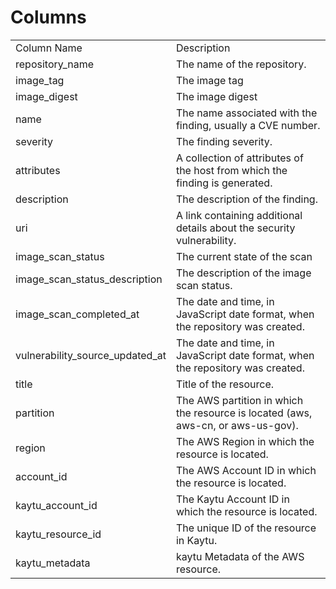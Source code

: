 # Columns  

<table>
	<tr><td>Column Name</td><td>Description</td></tr>
	<tr><td>repository_name</td><td>The name of the repository.</td></tr>
	<tr><td>image_tag</td><td>The image tag</td></tr>
	<tr><td>image_digest</td><td>The image digest</td></tr>
	<tr><td>name</td><td>The name associated with the finding, usually a CVE number.</td></tr>
	<tr><td>severity</td><td>The finding severity.</td></tr>
	<tr><td>attributes</td><td>A collection of attributes of the host from which the finding is generated.</td></tr>
	<tr><td>description</td><td>The description of the finding.</td></tr>
	<tr><td>uri</td><td>A link containing additional details about the security vulnerability.</td></tr>
	<tr><td>image_scan_status</td><td>The current state of the scan</td></tr>
	<tr><td>image_scan_status_description</td><td>The description of the image scan status.</td></tr>
	<tr><td>image_scan_completed_at</td><td>The date and time, in JavaScript date format, when the repository was created.</td></tr>
	<tr><td>vulnerability_source_updated_at</td><td>The date and time, in JavaScript date format, when the repository was created.</td></tr>
	<tr><td>title</td><td>Title of the resource.</td></tr>
	<tr><td>partition</td><td>The AWS partition in which the resource is located (aws, aws-cn, or aws-us-gov).</td></tr>
	<tr><td>region</td><td>The AWS Region in which the resource is located.</td></tr>
	<tr><td>account_id</td><td>The AWS Account ID in which the resource is located.</td></tr>
	<tr><td>kaytu_account_id</td><td>The Kaytu Account ID in which the resource is located.</td></tr>
	<tr><td>kaytu_resource_id</td><td>The unique ID of the resource in Kaytu.</td></tr>
	<tr><td>kaytu_metadata</td><td>kaytu Metadata of the AWS resource.</td></tr>
</table>